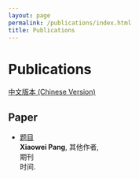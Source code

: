 ```yaml
---
layout: page
permalink: /publications/index.html
title: Publications
---
```


# Publications

[中文版本 (Chinese Version)](https://caihanlin.com/publications-zh/)

## Paper

- [题目](doi)<br>**Xiaowei Pang**, 其他作者, <br>期刊<br>时间. 